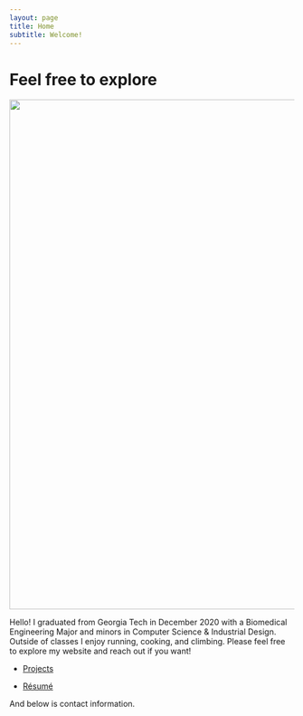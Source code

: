 ```yaml
---
layout: page
title: Home
subtitle: Welcome!
---
```


# Feel free to explore
<img src="https://previews.dropbox.com/p/thumb/ABD23hpok5rJgMF0Nt4AWroiN9p1E5Qq4Qw9FsFyAEa2KQE1FLll7qb6xLnMLyQRjZGVs1as5O5C6QE1lZHklyYoQxEJVVRHXuh-TU7M5k-JcWHI-rfmzTWGkEl3mFWv-PX-TqvT-wBwCRdsCh8Fw9EJquBveuYZqkZFUt1TvCG3KNeRbpglqttZL_iWoej2vbGc4NKPig7frUU_MxaU58ly21AgbTVHVp8k1lSAd_-oNdHFR_gLVA5ZhfUAwzNebCHjXKJBKn58s4XckOI69kvpbmi6qgvilBsf-v7Z0pkrk4kEUig9dHwD6JaopzsAsfuFf3ho3OIVGr6u6sCyPzQbzcoqVvwUPWjBY-YyX6Jf1g/p.jpeg?fv_content=true&size_mode=5" align="center" width="900vw"/>

Hello! I graduated from Georgia Tech in December 2020 with a Biomedical Engineering Major and minors in Computer Science & Industrial Design. Outside of classes I enjoy running, cooking, and climbing. Please feel free to explore my website and reach out if you want!

- [Projects](projects/index.html)

- [Résumé](assets/LuskeyResume2020_NO_PHONE.pdf)  

And below is contact information.
